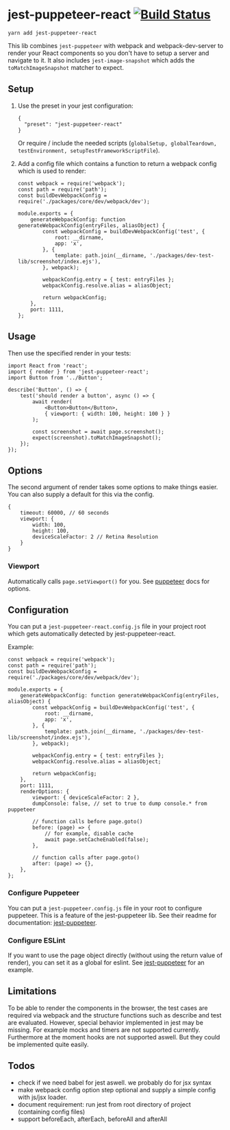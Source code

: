 # jest-puppeteer-react [![Build Status](https://travis-ci.com/Hapag-Lloyd/jest-puppeteer-react.svg?branch=master)](https://travis-ci.com/Hapag-Lloyd/jest-puppeteer-react)

```
yarn add jest-puppeteer-react
```

This lib combines `jest-puppeteer` with webpack and webpack-dev-server to render your React components so you don't have to setup a server and navigate to it. It also includes `jest-image-snapshot` which adds the `toMatchImageSnapshot` matcher to expect.

## Setup

1.  Use the preset in your jest configuration:

    ```
    {
      "preset": "jest-puppeteer-react"
    }
    ```

    Or require / include the needed scripts (`globalSetup, globalTeardown, testEnvironment, setupTestFrameworkScriptFile`).

2.  Add a config file which contains a function to return a webpack config which is used to render:

    ```
    const webpack = require('webpack');
    const path = require('path');
    const buildDevWebpackConfig = require('./packages/core/dev/webpack/dev');

    module.exports = {
        generateWebpackConfig: function generateWebpackConfig(entryFiles, aliasObject) {
            const webpackConfig = buildDevWebpackConfig('test', {
                root: __dirname,
                app: 'x',
            }, {
                template: path.join(__dirname, './packages/dev-test-lib/screenshot/index.ejs'),
            }, webpack);

            webpackConfig.entry = { test: entryFiles };
            webpackConfig.resolve.alias = aliasObject;

            return webpackConfig;
        },
        port: 1111,
    };
    ```

## Usage

Then use the specified render in your tests:

```ecmascript 6
import React from 'react';
import { render } from 'jest-puppeteer-react';
import Button from '../Button';

describe('Button', () => {
    test('should render a button', async () => {
        await render(
            <Button>Button</Button>,
            { viewport: { width: 100, height: 100 } }
        );

        const screenshot = await page.screenshot();
        expect(screenshot).toMatchImageSnapshot();
    });
});
```

## Options

The second argument of render takes some options to make things easier. You can also supply a default for this via the config.

```
{
    timeout: 60000, // 60 seconds
    viewport: {
        width: 100,
        height: 100,
        deviceScaleFactor: 2 // Retina Resolution
    }
}
```

### Viewport

Automatically calls `page.setViewport()` for you.
See [puppeteer](https://github.com/GoogleChrome/puppeteer/blob/master/docs/api.md#pagesetviewportviewport) docs for options.

## Configuration

You can put a `jest-puppeteer-react.config.js` file in your project root which gets automatically detected by jest-puppeteer-react.

Example:

```
const webpack = require('webpack');
const path = require('path');
const buildDevWebpackConfig = require('./packages/core/dev/webpack/dev');

module.exports = {
    generateWebpackConfig: function generateWebpackConfig(entryFiles, aliasObject) {
        const webpackConfig = buildDevWebpackConfig('test', {
            root: __dirname,
            app: 'x',
        }, {
            template: path.join(__dirname, './packages/dev-test-lib/screenshot/index.ejs'),
        }, webpack);

        webpackConfig.entry = { test: entryFiles };
        webpackConfig.resolve.alias = aliasObject;

        return webpackConfig;
    },
    port: 1111,
    renderOptions: {
        viewport: { deviceScaleFactor: 2 },
        dumpConsole: false, // set to true to dump console.* from puppeteer

        // function calls before page.goto()
        before: (page) => {
            // for example, disable cache
            await page.setCacheEnabled(false);
        },

        // function calls after page.goto()
        after: (page) => {},
    },
};
```

### Configure Puppeteer

You can put a `jest-puppeteer.config.js` file in your root to configure puppeteer. This is a feature of the jest-puppeteer lib. See their readme for documentation: [jest-puppeteer](https://github.com/smooth-code/jest-puppeteer/tree/6cd3050e472c9a8bcdb18e2635a40ad674c4b795#configure-puppeteer).

### Configure ESLint

If you want to use the page object directly (without using the return value of render), you can set it as a global for eslint. See [jest-puppeteer](https://github.com/smooth-code/jest-puppeteer/tree/6cd3050e472c9a8bcdb18e2635a40ad674c4b795#configure-eslint) for an example.

## Limitations

To be able to render the components in the browser, the test cases are required via webpack and the structure functions such as describe and test are evaluated. However, special behavior implemented in jest may be missing. For example mocks and timers are not supported currently.
Furthermore at the moment hooks are not supported aswell. But they could be implemented quite easily.

## Todos

*   check if we need babel for jest aswell. we probably do for jsx syntax
*   make webpack config option step optional and supply a simple config with js/jsx loader.
*   document requirement: run jest from root directory of project (containing config files)
*   support beforeEach, afterEach, beforeAll and afterAll

